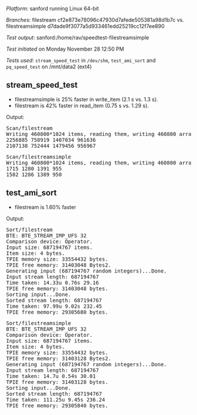*Platform*: sanford running Linux 64-bit

*Branches*: filestream cf2e873e78096c47930d7afede505381a98d1b7c vs. filestreamsimple d7dade9f3077a5d933461edd25219cc12f7ee890

*Test output*: sanford:/home/rav/speedtest-filestreamsimple

*Test initiated* on Monday November 28 12:50 PM

*Tests used*: `stream_speed_test` in `/dev/shm`, `test_ami_sort` and `pq_speed_test` on /mnt/data2 (ext4)

stream_speed_test
-----------------
* filestreamsimple is 25% faster in write_item (2.1 s vs. 1.3 s).
* filestream is 42% faster in read_item (0.75 s vs. 1.29 s).

Output:

<pre>
Scan/filestream
Writing 460800*1024 items, reading them, writing 460800 arrays, reading them
2256885 758919 1407034 961636
2107138 752444 1479456 956967
</pre>
<pre>
Scan/filestreamsimple
Writing 460800*1024 items, reading them, writing 460800 arrays, reading them
1715 1280 1391 955
1582 1286 1389 950
</pre>

test_ami_sort
-------------
* filestream is 1.60% faster

Output:

<pre>
Sort/filestream
BTE: BTE_STREAM_IMP_UFS 32
Comparison device: Operator.
Input size: 687194767 items.
Item size: 4 bytes.
TPIE memory size: 33554432 bytes.
TPIE free memory: 31403048 Bytes2.
Generating input (687194767 random integers)...Done.
Input stream length: 687194767
Time taken: 14.33u 0.76s 29.16
TPIE free memory: 31403048 bytes.
Sorting input...Done.
Sorted stream length: 687194767
Time taken: 97.99u 9.02s 232.45
TPIE free memory: 29305680 bytes.
</pre>

<pre>
Sort/filestreamsimple
BTE: BTE_STREAM_IMP_UFS 32
Comparison device: Operator.
Input size: 687194767 items.
Item size: 4 bytes.
TPIE memory size: 33554432 bytes.
TPIE free memory: 31403128 Bytes2.
Generating input (687194767 random integers)...Done.
Input stream length: 687194767
Time taken: 14.7u 0.54s 30.01
TPIE free memory: 31403128 bytes.
Sorting input...Done.
Sorted stream length: 687194767
Time taken: 111.25u 9.45s 236.24
TPIE free memory: 29305840 bytes.
</pre>
